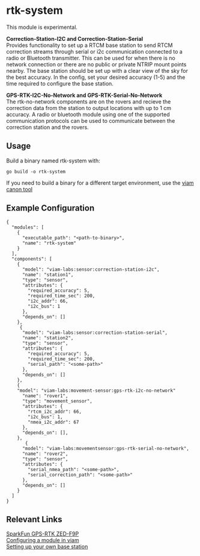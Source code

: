 # rtk-system

This module is experimental.

**Correction-Station-I2C and Correction-Station-Serial**  <br />
Provides functionality to set up a RTCM base station to send RTCM correction streams through serial or i2c communication
connected to a radio or Bluetooth transmitter. 
This can be used for when there is no network connection or there are no public or private NTRIP mount points nearby.
The base station should be set up with a clear view of the sky for the best accuracy. In the config, set your desired accuracy (1-5)
and the time required to configure the base station.


**GPS-RTK-I2C-No-Network and GPS-RTK-Serial-No-Network**  <br />
The rtk-no-network components are on the rovers and recieve the correction data from the station to output locations with up to 1 cm accuracy.
A radio or bluetooth module using one of the supported communication protocols can be used to communicate between the correction station and the rovers. 


## Usage 
Build a binary named rtk-system with:

```
go build -o rtk-system
```

If you need to build a binary for a different target environment, use the [viam canon tool](https://github.com/viamrobotics/canon)

## Example Configuration
```
{
  "modules": [
    {
      "executable_path": "<path-to-binary>",
      "name": "rtk-system"
    }
  ],
  "components": [
    {
      "model": "viam-labs:sensor:correction-station-i2c",
      "name": "station1",
      "type": "sensor",
      "attributes": {
        "required_accuracy": 5,
        "required_time_sec": 200,
        "i2c_addr": 66,
        "i2c_bus": 1
      },
      "depends_on": []
    },
     {
      "model": "viam-labs:sensor:correction-station-serial",
      "name": "station2",
      "type": "sensor",
      "attributes": {
        "required_accuracy": 5,
        "required_time_sec": 200,
        "serial_path": "<some-path>"
      },
      "depends_on": []
    },
    {
    "model": "viam-labs:movement-sensor:gps-rtk-i2c-no-network"
      "name": "rover1",
      "type": "movement_sensor",
      "attributes": {
        "rtcm_i2c_addr": 66,
        "i2c_bus": 1,
        "nmea_i2c_addr": 67
      },
      "depends_on": [],
    },
       {
      "model": "viam-labs:movementsensor:gps-rtk-serial-no-network",
      "name": "rover2",
      "type": "sensor",
      "attributes": {
        "serial_nmea_path": "<some-path>",
        "serial_correction_path": "<some-path>"
      },
      "depends_on": []
    }
  ]
}
```

## Relevant Links
[SparkFun GPS-RTK ZED-F9P](https://www.sparkfun.com/products/16481) <br />
[Configuring a module in viam](https://docs.viam.com/extend/modular-resources//#configure-your-module) <br /> 
[Setting up your own base station](https://learn.sparkfun.com/tutorials/setting-up-a-rover-base-rtk-system/all)

